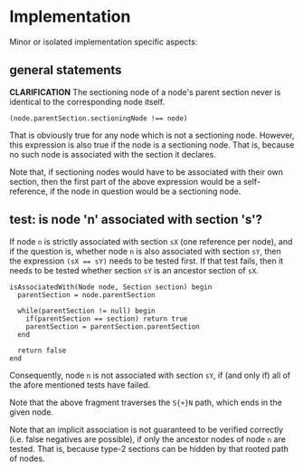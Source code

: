 
<!-- ======================================================================= -->
# Implementation

Minor or isolated implementation specific aspects:

<!-- ======================================================================= -->
## general statements

**CLARIFICATION**
The sectioning node of a node's parent section
never is identical to the corresponding node itself.

```
(node.parentSection.sectioningNode !== node)
```

That is obviously true for any node which is not a sectioning node.
However, this expression is also true if the node is a sectioning node.
That is, because no such node is associated with the section it declares.

Note that, if sectioning nodes would have to be associated with their
own section, then the first part of the above expression would be a
self-reference, if the node in question would be a sectioning node.

<!-- ======================================================================= -->
## test: is node 'n' associated with section 's'?

If node `n` is strictly associated with section `sX` (one reference per node),
and if the question is, whether node `n` is also associated with section `sY`,
then the expression `(sX == sY)` needs to be tested first. If that test fails,
then it needs to be tested whether section `sY` is an ancestor section of `sX`.

```
isAssociatedWith(Node node, Section section) begin
  parentSection = node.parentSection
  
  while(parentSection != null) begin
    if(parentSection == section) return true
    parentSection = parentSection.parentSection
  end
  
  return false
end
```

Consequently, node `n` is not associated with section `sY`,
if (and only if) all of the afore mentioned tests have failed.

Note that the above fragment traverses the `S{+}N` path,
which ends in the given node.

Note that an implicit association is not guaranteed to be verified correctly
(i.e. false negatives are possible), if only the ancestor nodes of node `n`
are tested. That is, because type-2 sections can be hidden by that rooted
path of nodes.
